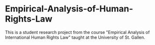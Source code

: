# Empirical-Analysis-of-Human-Rights-Law
This is a student research project from the course "Empirical Analysis of International Human Rights Law" taught at the University of St. Gallen.

